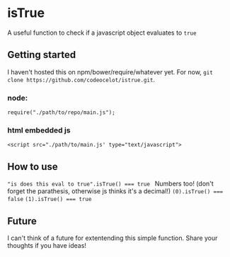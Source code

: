 # isTrue
A useful function to check if a javascript object evaluates to `true`

## Getting started
I haven't hosted this on npm/bower/require/whatever yet. For now, `git clone https://github.com/codeocelot/istrue.git`.  
### node:
`require("./path/to/repo/main.js");`

### html embedded js
`<script src="./path/to/main.js' type="text/javascript">`

## How to use
`"is does this eval to true".isTrue() === true `
Numbers too! (don't forget the parathesis, otherwise js thinks it's a decimal!)
`(0).isTrue() === false`
`(1).isTrue() === true`

## Future
I can't think of a future for extentending this simple function.  Share your thoughts if you have ideas!


